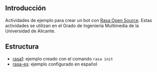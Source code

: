 ## Introducción
Actividades de ejemplo para crear un bot con [Rasa Open Source](https://rasa.com/docs/rasa/). Estas actividades se utilizan en el Grado de Ingeniería Multimedia de la Universidad de Alicante.

## Estructura

- [rasa1](rasa1): ejemplo creado con el comando `rasa init`
- [rasa-es](rasa-es): ejemplo configurado en español 

